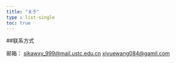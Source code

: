 ```yaml
---
title: "关于"
type : list-single
toc: true
---
```


##联系方式

邮箱：
<sikawxy_999@mail.ustc.edu.cn>
<xiyuewang084@gamil.com>









